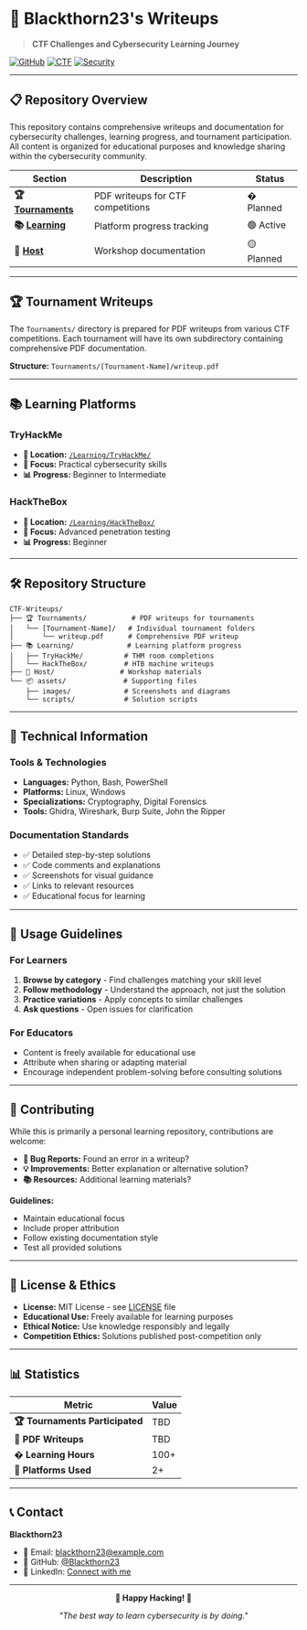 # 🔐 Blackthorn23's Writeups

> **CTF Challenges and Cybersecurity Learning Journey**

[![GitHub](https://img.shields.io/badge/GitHub-Blackthorn23-181717?style=for-the-badge&logo=github)](https://github.com/Blackthorn23)
[![CTF](https://img.shields.io/badge/CTF-Active%20Player-red?style=for-the-badge)](https://github.com/Blackthorn23/CTF-Writeups)
[![Security](https://img.shields.io/badge/Security-Learning-blue?style=for-the-badge)](https://github.com/Blackthorn23/CTF-Writeups)

---

## 📋 Repository Overview

This repository contains comprehensive writeups and documentation for cybersecurity challenges, learning progress, and tournament participation. All content is organized for educational purposes and knowledge sharing within the cybersecurity community.

| Section | Description | Status |
|---------|-------------|--------|
| **🏆 [Tournaments](./Tournaments/)** | PDF writeups for CTF competitions | � Planned |
| **📚 [Learning](./Learning/)** | Platform progress tracking | 🟢 Active |
| **🎯 [Host](./Host/)** | Workshop documentation | 🟡 Planned |

---

## 🏆 Tournament Writeups

The `Tournaments/` directory is prepared for PDF writeups from various CTF competitions. Each tournament will have its own subdirectory containing comprehensive PDF documentation.

**Structure:** `Tournaments/[Tournament-Name]/writeup.pdf`

---

## 📚 Learning Platforms

### TryHackMe
- **📁 Location:** [`/Learning/TryHackMe/`](./Learning/TryHackMe/)
- **🎯 Focus:** Practical cybersecurity skills
- **📊 Progress:** Beginner to Intermediate

### HackTheBox
- **📁 Location:** [`/Learning/HackTheBox/`](./Learning/HackTheBox/)
- **🎯 Focus:** Advanced penetration testing
- **📊 Progress:** Beginner

---

## 🛠️ Repository Structure

```
CTF-Writeups/
├── 🏆 Tournaments/           # PDF writeups for tournaments
│   └── [Tournament-Name]/   # Individual tournament folders
│       └── writeup.pdf      # Comprehensive PDF writeup
├── 📚 Learning/             # Learning platform progress
│   ├── TryHackMe/          # THM room completions
│   └── HackTheBox/         # HTB machine writeups
├── 🎯 Host/                # Workshop materials
└── 📦 assets/              # Supporting files
    ├── images/             # Screenshots and diagrams
    └── scripts/            # Solution scripts
```

---

## 🔧 Technical Information

### Tools & Technologies
- **Languages:** Python, Bash, PowerShell
- **Platforms:** Linux, Windows
- **Specializations:** Cryptography, Digital Forensics
- **Tools:** Ghidra, Wireshark, Burp Suite, John the Ripper

### Documentation Standards
- ✅ Detailed step-by-step solutions
- ✅ Code comments and explanations
- ✅ Screenshots for visual guidance
- ✅ Links to relevant resources
- ✅ Educational focus for learning

---

## 📖 Usage Guidelines

### For Learners
1. **Browse by category** - Find challenges matching your skill level
2. **Follow methodology** - Understand the approach, not just the solution
3. **Practice variations** - Apply concepts to similar challenges
4. **Ask questions** - Open issues for clarification

### For Educators
- Content is freely available for educational use
- Attribute when sharing or adapting material
- Encourage independent problem-solving before consulting solutions

---

## 🤝 Contributing

While this is primarily a personal learning repository, contributions are welcome:

- **🐛 Bug Reports:** Found an error in a writeup?
- **💡 Improvements:** Better explanation or alternative solution?
- **📚 Resources:** Additional learning materials?

**Guidelines:**
- Maintain educational focus
- Include proper attribution
- Follow existing documentation style
- Test all provided solutions

---

## 📜 License & Ethics

- **License:** MIT License - see [LICENSE](./LICENSE) file
- **Educational Use:** Freely available for learning purposes
- **Ethical Notice:** Use knowledge responsibly and legally
- **Competition Ethics:** Solutions published post-competition only

---

## 📊 Statistics

| Metric | Value |
|--------|-------|
| **🏆 Tournaments Participated** | TBD |
| **📝 PDF Writeups** | TBD |
| **� Learning Hours** | 100+ |
| **🎯 Platforms Used** | 2+ |

---

## 📞 Contact

**Blackthorn23**
- 📧 Email: blackthorn23@example.com
- 🐙 GitHub: [@Blackthorn23](https://github.com/Blackthorn23)
- 💼 LinkedIn: [Connect with me](https://linkedin.com/in/your-linkedin-username)

---

<div align="center">

**🎯 Happy Hacking! 🎯**

*"The best way to learn cybersecurity is by doing."*

</div>
